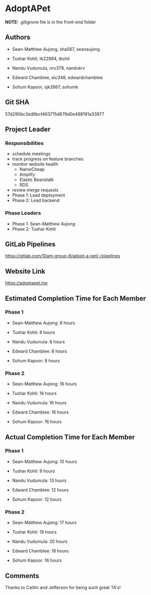 # AdoptAPet

**NOTE:** .gitignore file is in the front-end folder

## Authors

* Sean-Matthew Aujong, sha567, seanaujong

* Tushar Kohli, tk22994, tkohli

* Nandu Vudumula, nrv379, nandukrv

* Edward Chamblee, eic348, edwardchamblee

* Sohum Kapoor, sjk2667, sohumk

## Git SHA

57d290bc3ed9bcf463715d679d0e498191a33977

## Project Leader

### Responsibilities

* schedule meetings
* track progress on feature branches
* monitor website health
    * NameCheap
    * Amplify
    * Elastic Beanstalk
    * RDS
* review merge requests
* Phase 1: Lead deployment
* Phase 2: Lead backend

### Phase Leaders

* Phase 1: Sean-Matthew Aujong
* Phase 2: Tushar Kohli

## GitLab Pipelines

https://gitlab.com/10am-group-8/adopt-a-pet/-/pipelines

## Website Link

https://adoptapet.me

## Estimated Completion Time for Each Member

### Phase 1

* Sean-Matthew Aujong: 8 hours

* Tushar Kohli: 8 hours

* Nandu Vudumula: 8 hours

* Edward Chamblee: 8 hours

* Sohum Kapoor: 8 hours

### Phase 2

* Sean-Matthew Aujong: 16 hours

* Tushar Kohli: 16 hours

* Nandu Vudumula: 16 hours

* Edward Chamblee: 16 hours

* Sohum Kapoor: 16 hours

## Actual Completion Time for Each Member

### Phase 1

* Sean-Matthew Aujong: 10 hours

* Tushar Kohli: 9 hours

* Nandu Vudumula: 13 hours

* Edward Chamblee: 12 hours

* Sohum Kapoor: 12 hours

### Phase 2

* Sean-Matthew Aujong: 17 hours

* Tushar Kohli: 19 hours

* Nandu Vudumula: 20 hours

* Edward Chamblee: 18 hours

* Sohum Kapoor: 16 hours

## Comments

Thanks to Caitlin and Jefferson for being such great TA's!
